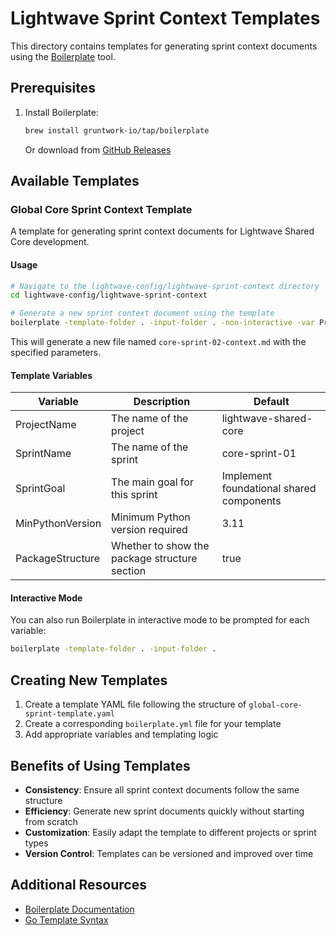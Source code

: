 # Lightwave Sprint Context Templates

This directory contains templates for generating sprint context documents using the [Boilerplate](https://github.com/gruntwork-io/boilerplate) tool.

## Prerequisites

1. Install Boilerplate:
   ```bash
   brew install gruntwork-io/tap/boilerplate
   ```
   
   Or download from [GitHub Releases](https://github.com/gruntwork-io/boilerplate/releases)

## Available Templates

### Global Core Sprint Context Template

A template for generating sprint context documents for Lightwave Shared Core development.

#### Usage

```bash
# Navigate to the lightwave-config/lightwave-sprint-context directory
cd lightwave-config/lightwave-sprint-context

# Generate a new sprint context document using the template
boilerplate -template-folder . -input-folder . -non-interactive -var ProjectName=lightwave-shared-core -var SprintName=core-sprint-02 -var SprintGoal="Implement authentication components" -var MinPythonVersion=3.11 -var PackageStructure=true
```

This will generate a new file named `core-sprint-02-context.md` with the specified parameters.

#### Template Variables

| Variable | Description | Default |
|----------|-------------|---------|
| ProjectName | The name of the project | lightwave-shared-core |
| SprintName | The name of the sprint | core-sprint-01 |
| SprintGoal | The main goal for this sprint | Implement foundational shared components |
| MinPythonVersion | Minimum Python version required | 3.11 |
| PackageStructure | Whether to show the package structure section | true |

#### Interactive Mode

You can also run Boilerplate in interactive mode to be prompted for each variable:

```bash
boilerplate -template-folder . -input-folder .
```

## Creating New Templates

1. Create a template YAML file following the structure of `global-core-sprint-template.yaml`
2. Create a corresponding `boilerplate.yml` file for your template
3. Add appropriate variables and templating logic

## Benefits of Using Templates

- **Consistency**: Ensure all sprint context documents follow the same structure
- **Efficiency**: Generate new sprint documents quickly without starting from scratch
- **Customization**: Easily adapt the template to different projects or sprint types
- **Version Control**: Templates can be versioned and improved over time

## Additional Resources

- [Boilerplate Documentation](https://github.com/gruntwork-io/boilerplate#boilerplate)
- [Go Template Syntax](https://pkg.go.dev/text/template) 